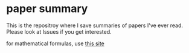 # paper summary

This is the repositroy where I save summaries of papers I've ever read.<br>
Please look at Issues if you get interested.

for mathematical formulas, use [this site](https://www.codecogs.com/latex/eqneditor.php)


